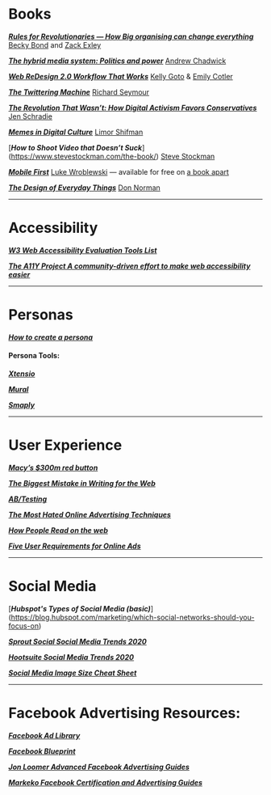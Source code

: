 # Books

[**_Rules for Revolutionaries — How Big organising can change everything_**](http://www.rulesforrevolutionaries.org/) [Becky Bond](https://www.chelseagreen.com/writer/becky-bond/) and [Zack Exley](https://twitter.com/zackexley)

[**_The hybrid media system: Politics and power_**](https://www.andrewchadwick.com/hybrid-media-system) [Andrew Chadwick](https://www.andrewchadwick.com/)

[**_Web ReDesign 2.0 Workflow That Works_**](https://www.web-redesign.com/index.html) [Kelly Goto](https://www.gotoresearch.com/kellygoto/) & [Emily Cotler](https://twitter.com/emcotler)

[**_The Twittering Machine_**](https://www.theindigopress.com/the-twittering-machine) [Richard Seymour](https://twitter.com/leninology)

[**_The Revolution That Wasn’t: How Digital Activism Favors Conservatives_**](https://*www.hup.harvard.edu/catalog.php?isbn=9780674972339) [Jen Schradie](http://schradie.com/)

[**_Memes in Digital Culture_**](https://mitpress.mit.edu/books/memes-digital-culture) [Limor Shifman](https://limorshifman.huji.ac.il/)

[**_How to Shoot Video that Doesn’t Suck_**] (https://www.stevestockman.com/the-book/) [Steve Stockman](https://www.stevestockman.com/)

[**_Mobile First_**](http://mobile-first.abookapart.com/) [Luke Wroblewski](https://www.lukew.com/) — available for free on [a book apart](http://mobile-first.abookapart.com/)

[**_The Design of Everyday Things_**](https://www.nngroup.com/books/design-everyday-things-revised/) [Don Norman](https://jnd.org/)

---

# Accessibility

[**_W3 Web Accessibility Evaluation Tools List_**](https://www.w3.org/WAI/ER/tools/)

[**_The A11Y Project A community-driven effort to make web accessibility easier_**](https://a11yproject.com/)

---

# Personas

[**_How to create a persona_**](https://xtensio.com/how-to-create-a-persona/)

#### **Persona Tools:**

[**_Xtensio_**](https://www.xtensio.com)

[**_Mural_**](https://mural.co/)

[**_Smaply_**](https://www.smaply.com)

---

# User Experience

[**_Macy’s \$300m red button_**](https://articles.uie.com/three_hund_million_button/)

[**_The Biggest Mistake in Writing for the Web_**](https://www.nngroup.com/videos/biggest-mistake-writing-web/)

[**_AB/Testing_**](https://www.nngroup.com/videos/ab-testing-101/)

[**_The Most Hated Online Advertising Techniques_**](https://www.nngroup.com/articles/most-hated-advertising-techniques/?lm=effective-online-advertising&pt=youtubevideo)

[**_How People Read on the web_**](https://www.nngroup.com/articles/how-people-read-online/?lm=applying-writing-guidelines-web-pages&pt=article)

[**_Five User Requirements for Online Ads_**](https://www.nngroup.com/articles/user-requirements-online-ads/)

---

# Social Media

[**_Hubspot's Types of Social Media (basic)_**] (https://blog.hubspot.com/marketing/which-social-networks-should-you-focus-on)

[**_Sprout Social Social Media Trends 2020_**](https://sproutsocial.com/insights/social-media-trends/)

[**_Hootsuite Social Media Trends 2020_**](https://hootsuite.com/research/social-trends)

[**_Social Media Image Size Cheat Sheet_**](https://louisem.com/2852/social-media-cheat-sheet-sizes)

---

# Facebook Advertising Resources:

[**_Facebook Ad Library_**](https://www.facebook.com/ads/library/)

[**_Facebook Blueprint_**](https://www.facebook.com/business/learn)

[**_Jon Loomer Advanced Facebook Advertising Guides_**](https://www.jonloomer.com/)

[**_Markeko Facebook Certification and Advertising Guides_**](https://www.markeko.com/)

